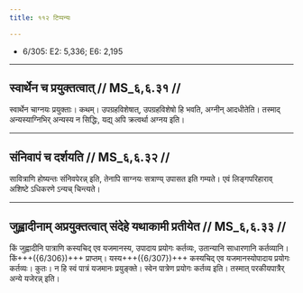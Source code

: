 ```yaml
---
title: ११२ टिप्पन्यः

---
```

- 6/305: E2: 5,336; E6: 2,195

____________________________________________


## स्वार्थेन च प्रयुक्तत्वात् // MS_६,६.३१ //

स्वार्थेन चाग्नयः प्रयुक्ताः। कथम्। उपग्रहविशेषात्, उपग्रहविशेषो हि भवति, अग्नीन् आदधीतेति। तस्माद् अन्यस्याग्निभिर् अन्यस्य न सिद्धिः, यद्य् अपि क्रत्वर्था अग्नय इति।


____________________________________________


## संनिवापं च दर्शयति // MS_६,६.३२ //

सावित्राणि होष्यन्तः संनिवपेरन्न् इति, तेनापि साग्नयः सत्राण्य् उपासत इति गम्यते। एवं लिङ्गपरिहाराव् अशिष्टे ऽधिकरणे ऽन्यच् चिन्त्यते।


____________________________________________


## जुह्वादीनाम् अप्रयुक्तत्वात् संदेहे यथाकामी प्रतीयेत // MS_६,६.३३ //

किं जुह्वादीनि पात्राणि कस्यचिद् एव यजमानस्य, उपादाय प्रयोगः कर्तव्यः, उतान्यानि साधारणानि कर्तव्यानि। किं+++({6/306})+++ प्राप्तम्। यस्य+++({6/307})+++ कस्यचिद् एव यजमानस्योपादाय प्रयोगः कर्तव्यः। कुतः। न हि स्वं पात्रं यजमानः प्रयुङ्क्ते। स्वेन पात्रेण प्रयोगः कर्तव्य इति। तस्मात् परकीयपात्रैर् अन्ये यजेरन्न् इति।
